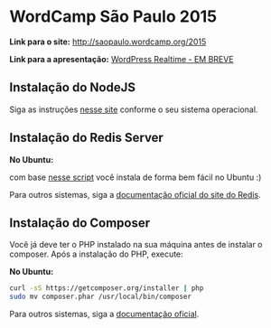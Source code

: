 # WordCamp São Paulo 2015

**Link para o site:** http://saopaulo.wordcamp.org/2015

**Link para a apresentação:** [WordPress Realtime - EM BREVE]()

## Instalação do NodeJS

Siga as instruções [nesse site](https://nodejs.org/en/) conforme o seu sistema operacional.

## Instalação do Redis Server

**No Ubuntu:**

com base [nesse script](https://github.com/fdaciuk/install-linux/blob/master/install.sh#L189-L201)
você instala de forma bem fácil no Ubuntu :)

Para outros sistemas, siga a [documentação oficial do site do Redis](http://redis.io/download).

## Instalação do Composer

Você já deve ter o PHP instalado na sua máquina antes de instalar o composer.
Após a instalação do PHP, execute:

**No Ubuntu:**

```sh
curl -sS https://getcomposer.org/installer | php
sudo mv composer.phar /usr/local/bin/composer
```

Para outros sistemas, siga a [documentação oficial](https://getcomposer.org/doc/00-intro.md).
